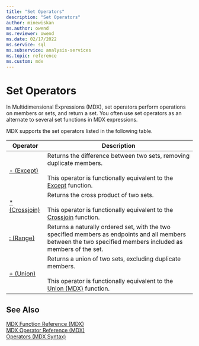 ```yaml
---
title: "Set Operators"
description: "Set Operators"
author: minewiskan
ms.author: owend
ms.reviewer: owend
ms.date: 02/17/2022
ms.service: sql
ms.subservice: analysis-services
ms.topic: reference
ms.custom: mdx
---
```

# Set Operators


  In Multidimensional Expressions (MDX), set operators perform operations on members or sets, and return a set. You often use set operators as an alternate to several set functions in MDX expressions.  
  
 MDX supports the set operators listed in the following table.  
  
|Operator|Description|  
|--------------|-----------------|  
|[- (Except)](../mdx/except-mdx-operator.md)|Returns the difference between two sets, removing duplicate members.<br /><br /> This operator is functionally equivalent to the [Except](../mdx/except-mdx-function.md) function.|  
|[* (Crossjoin)](../mdx/crossjoin-mdx-operator-reference.md)|Returns the cross product of two sets.<br /><br /> This operator is functionally equivalent to the [Crossjoin](../mdx/crossjoin-mdx.md) function.|  
|[: (Range)](../mdx/range-mdx.md)|Returns a naturally ordered set, with the two specified members as endpoints and all members between the two specified members included as members of the set.|  
|[+ (Union)](../mdx/union-mdx-operator-reference.md)|Returns a union of two sets, excluding duplicate members.<br /><br /> This operator is functionally equivalent to the [Union  &#40;MDX&#41;](../mdx/union-mdx.md) function.|  
  
## See Also  
 [MDX Function Reference &#40;MDX&#41;](../mdx/mdx-function-reference-mdx.md)   
 [MDX Operator Reference &#40;MDX&#41;](../mdx/mdx-operator-reference-mdx.md)   
 [Operators &#40;MDX Syntax&#41;](../mdx/operators-mdx-syntax.md)  
  
  
